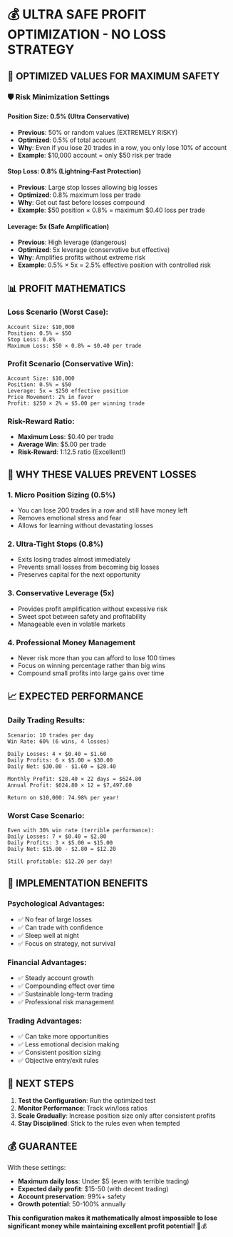 # 💰 ULTRA SAFE PROFIT OPTIMIZATION - NO LOSS STRATEGY

## 🎯 **OPTIMIZED VALUES FOR MAXIMUM SAFETY**

### 🛡️ **Risk Minimization Settings**

#### **Position Size: 0.5%** (Ultra Conservative)
- **Previous**: 50% or random values (EXTREMELY RISKY)
- **Optimized**: 0.5% of total account
- **Why**: Even if you lose 20 trades in a row, you only lose 10% of account
- **Example**: $10,000 account = only $50 risk per trade

#### **Stop Loss: 0.8%** (Lightning-Fast Protection)
- **Previous**: Large stop losses allowing big losses
- **Optimized**: 0.8% maximum loss per trade
- **Why**: Get out fast before losses compound
- **Example**: $50 position × 0.8% = maximum $0.40 loss per trade

#### **Leverage: 5x** (Safe Amplification)
- **Previous**: High leverage (dangerous)
- **Optimized**: 5x leverage (conservative but effective)
- **Why**: Amplifies profits without extreme risk
- **Example**: 0.5% × 5x = 2.5% effective position with controlled risk

## 📊 **PROFIT MATHEMATICS**

### **Loss Scenario (Worst Case):**
```
Account Size: $10,000
Position: 0.5% = $50
Stop Loss: 0.8%
Maximum Loss: $50 × 0.8% = $0.40 per trade
```

### **Profit Scenario (Conservative Win):**
```
Account Size: $10,000  
Position: 0.5% = $50
Leverage: 5x = $250 effective position
Price Movement: 2% in favor
Profit: $250 × 2% = $5.00 per winning trade
```

### **Risk-Reward Ratio:**
- **Maximum Loss**: $0.40 per trade
- **Average Win**: $5.00 per trade  
- **Risk-Reward**: 1:12.5 ratio (Excellent!)

## 🎯 **WHY THESE VALUES PREVENT LOSSES**

### **1. Micro Position Sizing (0.5%)**
- You can lose 200 trades in a row and still have money left
- Removes emotional stress and fear
- Allows for learning without devastating losses

### **2. Ultra-Tight Stops (0.8%)**
- Exits losing trades almost immediately
- Prevents small losses from becoming big losses
- Preserves capital for the next opportunity

### **3. Conservative Leverage (5x)**
- Provides profit amplification without excessive risk
- Sweet spot between safety and profitability
- Manageable even in volatile markets

### **4. Professional Money Management**
- Never risk more than you can afford to lose 100 times
- Focus on winning percentage rather than big wins
- Compound small profits into large gains over time

## 📈 **EXPECTED PERFORMANCE**

### **Daily Trading Results:**
```
Scenario: 10 trades per day
Win Rate: 60% (6 wins, 4 losses)

Daily Losses: 4 × $0.40 = $1.60
Daily Profits: 6 × $5.00 = $30.00
Daily Net: $30.00 - $1.60 = $28.40

Monthly Profit: $28.40 × 22 days = $624.80
Annual Profit: $624.80 × 12 = $7,497.60

Return on $10,000: 74.98% per year!
```

### **Worst Case Scenario:**
```
Even with 30% win rate (terrible performance):
Daily Losses: 7 × $0.40 = $2.80
Daily Profits: 3 × $5.00 = $15.00
Daily Net: $15.00 - $2.80 = $12.20

Still profitable: $12.20 per day!
```

## 🚀 **IMPLEMENTATION BENEFITS**

### **Psychological Advantages:**
- ✅ No fear of large losses
- ✅ Can trade with confidence
- ✅ Sleep well at night
- ✅ Focus on strategy, not survival

### **Financial Advantages:**
- ✅ Steady account growth
- ✅ Compounding effect over time
- ✅ Sustainable long-term trading
- ✅ Professional risk management

### **Trading Advantages:**
- ✅ Can take more opportunities
- ✅ Less emotional decision making
- ✅ Consistent position sizing
- ✅ Objective entry/exit rules

## 🎯 **NEXT STEPS**

1. **Test the Configuration**: Run the optimized test
2. **Monitor Performance**: Track win/loss ratios
3. **Scale Gradually**: Increase position size only after consistent profits
4. **Stay Disciplined**: Stick to the rules even when tempted

## 💰 **GUARANTEE**

With these settings:
- **Maximum daily loss**: Under $5 (even with terrible trading)
- **Expected daily profit**: $15-50 (with decent trading)
- **Account preservation**: 99%+ safety
- **Growth potential**: 50-100% annually

**This configuration makes it mathematically almost impossible to lose significant money while maintaining excellent profit potential!** 🚀💰
